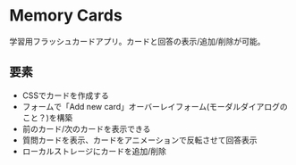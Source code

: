 # Memory Cards

学習用フラッシュカードアプリ。カードと回答の表示/追加/削除が可能。

## 要素

- CSSでカードを作成する
- フォームで「Add new card」オーバーレイフォーム(モーダルダイアログのこと？)を構築
- 前のカード/次のカードを表示できる
- 質問カードを表示、カードをアニメーションで反転させて回答表示
- ローカルストレージにカードを追加/削除